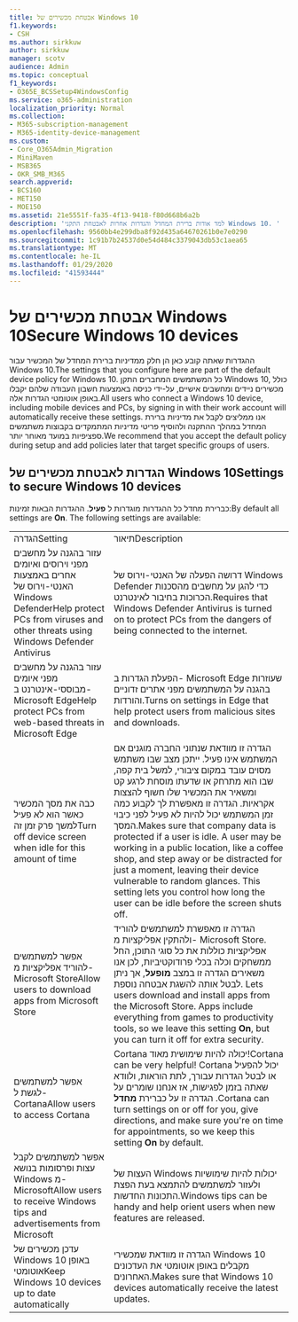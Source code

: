 ```yaml
---
title: אבטחת מכשירים של Windows 10
f1.keywords:
- CSH
ms.author: sirkkuw
author: sirkkuw
manager: scotv
audience: Admin
ms.topic: conceptual
f1_keywords:
- O365E_BCSSetup4WindowsConfig
ms.service: o365-administration
localization_priority: Normal
ms.collection:
- M365-subscription-management
- M365-identity-device-management
ms.custom:
- Core_O365Admin_Migration
- MiniMaven
- MSB365
- OKR_SMB_M365
search.appverid:
- BCS160
- MET150
- MOE150
ms.assetid: 21e5551f-fa35-4f13-9418-f80d668b6a2b
description: 'למד אודות ברירת המחדל והגדרות אחרות לאבטחת התקני Windows 10. '
ms.openlocfilehash: 9560bb4e299dba8f92d435a64670261b0e7e0290
ms.sourcegitcommit: 1c91b7b24537d0e54d484c3379043db53c1aea65
ms.translationtype: MT
ms.contentlocale: he-IL
ms.lasthandoff: 01/29/2020
ms.locfileid: "41593444"
---
```

# <a name="secure-windows-10-devices"></a><span data-ttu-id="0d180-103">אבטחת מכשירים של Windows 10</span><span class="sxs-lookup"><span data-stu-id="0d180-103">Secure Windows 10 devices</span></span>

<span data-ttu-id="0d180-104">ההגדרות שאתה קובע כאן הן חלק ממדיניות ברירת המחדל של המכשיר עבור Windows 10.</span><span class="sxs-lookup"><span data-stu-id="0d180-104">The settings that you configure here are part of the default device policy for Windows 10.</span></span> <span data-ttu-id="0d180-105">כל המשתמשים המחברים התקן Windows 10, כולל מכשירים ניידים ומחשבים אישיים, על-ידי כניסה באמצעות חשבון העבודה שלהם יקבלו באופן אוטומטי הגדרות אלה.</span><span class="sxs-lookup"><span data-stu-id="0d180-105">All users who connect a Windows 10 device, including mobile devices and PCs, by signing in with their work account will automatically receive these settings.</span></span> <span data-ttu-id="0d180-106">אנו ממליצים לקבל את מדיניות ברירת המחדל במהלך ההתקנה ולהוסיף פריטי מדיניות המתמקדים בקבוצות משתמשים ספציפיות במועד מאוחר יותר.</span><span class="sxs-lookup"><span data-stu-id="0d180-106">We recommend that you accept the default policy during setup and add policies later that target specific groups of users.</span></span>
  
## <a name="settings-to-secure-windows-10-devices"></a><span data-ttu-id="0d180-107">הגדרות לאבטחת מכשירים של Windows 10</span><span class="sxs-lookup"><span data-stu-id="0d180-107">Settings to secure Windows 10 devices</span></span>

<span data-ttu-id="0d180-p102">כברירת מחדל כל ההגדרות מוגדרות ל **פעיל**. ההגדרות הבאות זמינות:</span><span class="sxs-lookup"><span data-stu-id="0d180-p102">By default all settings are **On**. The following settings are available:</span></span>
  
|||
|:-----|:-----|
|<span data-ttu-id="0d180-110">הגדרה</span><span class="sxs-lookup"><span data-stu-id="0d180-110">Setting</span></span>  <br/> |<span data-ttu-id="0d180-111">תיאור</span><span class="sxs-lookup"><span data-stu-id="0d180-111">Description</span></span>  <br/> |
|<span data-ttu-id="0d180-112">עזור בהגנה על מחשבים מפני וירוסים ואיומים אחרים באמצעות האנטי-וירוס של Windows Defender</span><span class="sxs-lookup"><span data-stu-id="0d180-112">Help protect PCs from viruses and other threats using Windows Defender Antivirus</span></span>  <br/> |<span data-ttu-id="0d180-113">דרושה הפעלה של האנטי-וירוס של Windows Defender כדי להגן על מחשבים מהסכנות הכרוכות בחיבור לאינטרנט.</span><span class="sxs-lookup"><span data-stu-id="0d180-113">Requires that Windows Defender Antivirus is turned on to protect PCs from the dangers of being connected to the internet.</span></span>  <br/> |
|<span data-ttu-id="0d180-114">עזור בהגנה על מחשבים מפני איומים מבוססי-אינטרנט ב- Microsoft Edge</span><span class="sxs-lookup"><span data-stu-id="0d180-114">Help protect PCs from web-based threats in Microsoft Edge</span></span>  <br/> |<span data-ttu-id="0d180-115">הפעלת הגדרות ב- Microsoft Edge שעוזרות בהגנה על המשתמשים מפני אתרים זדוניים והורדות.</span><span class="sxs-lookup"><span data-stu-id="0d180-115">Turns on settings in Edge that help protect users from malicious sites and downloads.</span></span>  <br/> |
|<span data-ttu-id="0d180-116">כבה את מסך המכשיר כאשר הוא לא פעיל למשך פרק זמן זה</span><span class="sxs-lookup"><span data-stu-id="0d180-116">Turn off device screen when idle for this amount of time</span></span>  <br/> |<span data-ttu-id="0d180-p103">הגדרה זו מוודאת שנתוני החברה מוגנים אם המשתמש אינו פעיל. ייתכן מצב שבו משתמש מסוים עובד במקום ציבורי, למשל בית קפה, שבו הוא מתרחק או שדעתו מוסחת לרגע קט ומשאיר את המכשיר שלו חשוף להצצות אקראיות. הגדרה זו מאפשרת לך לקבוע כמה זמן המשתמש יכול להיות לא פעיל לפני כיבוי המסך.</span><span class="sxs-lookup"><span data-stu-id="0d180-p103">Makes sure that company data is protected if a user is idle. A user may be working in a public location, like a coffee shop, and step away or be distracted for just a moment, leaving their device vulnerable to random glances. This setting lets you control how long the user can be idle before the screen shuts off.</span></span>  <br/> |
|<span data-ttu-id="0d180-120">אפשר למשתמשים להוריד אפליקציות מ- Microsoft Store</span><span class="sxs-lookup"><span data-stu-id="0d180-120">Allow users to download apps from Microsoft Store</span></span>  <br/> |<span data-ttu-id="0d180-p104">הגדרה זו מאפשרת למשתמשים להוריד ולהתקין אפליקציות מ- Microsoft Store. אפליקציות כוללות את כל סוגי התוכן, החל ממשחקים וכלה בכלי פרודוקטיביות, לכן אנו משאירים הגדרה זו במצב **מופעל**, אך ניתן לבטל אותה להשגת אבטחה נוספת.  </span><span class="sxs-lookup"><span data-stu-id="0d180-p104">Lets users download and install apps from the Microsoft Store. Apps include everything from games to productivity tools, so we leave this setting **On**, but you can turn it off for extra security.  </span></span><br/> |
|<span data-ttu-id="0d180-123">אפשר למשתמשים לגשת ל- Cortana</span><span class="sxs-lookup"><span data-stu-id="0d180-123">Allow users to access Cortana</span></span>  <br/> |<span data-ttu-id="0d180-124">Cortana יכולה להיות שימושית מאוד!</span><span class="sxs-lookup"><span data-stu-id="0d180-124">Cortana can be very helpful!</span></span> <span data-ttu-id="0d180-125">Cortana יכול להפעיל או לבטל הגדרות עבורך, לתת הוראות, ולוודא שאתה בזמן לפגישות, אז אנחנו שומרים על הגדרה זו על כברירת **מחדל** .</span><span class="sxs-lookup"><span data-stu-id="0d180-125">Cortana can turn settings on or off for you, give directions, and make sure you're on time for appointments, so we keep this setting **On** by default.</span></span>  <br/> |
|<span data-ttu-id="0d180-126">אפשר למשתמשים לקבל עצות ופרסומות בנושא Windows מ- Microsoft</span><span class="sxs-lookup"><span data-stu-id="0d180-126">Allow users to receive Windows tips and advertisements from Microsoft</span></span>  <br/> |<span data-ttu-id="0d180-127">העצות של Windows יכולות להיות שימושיות ולעזור למשתמשים להתמצא בעת הפצת התכונות החדשות.</span><span class="sxs-lookup"><span data-stu-id="0d180-127">Windows tips can be handy and help orient users when new features are released.</span></span>  <br/> |
|<span data-ttu-id="0d180-128">עדכן מכשירים של Windows 10 באופן אוטומטי</span><span class="sxs-lookup"><span data-stu-id="0d180-128">Keep Windows 10 devices up to date automatically</span></span>  <br/> |<span data-ttu-id="0d180-129">הגדרה זו מוודאת שמכשירי Windows 10 מקבלים באופן אוטומטי את העדכונים האחרונים.</span><span class="sxs-lookup"><span data-stu-id="0d180-129">Makes sure that Windows 10 devices automatically receive the latest updates.</span></span>  <br/> |
   

